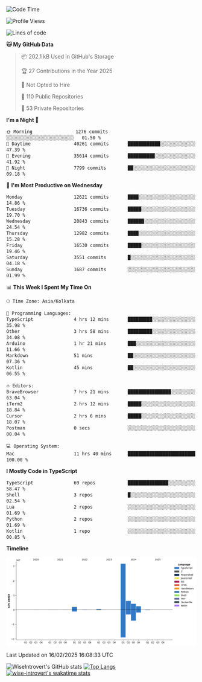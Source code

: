 <!--START_SECTION:waka-->
![Code Time](http://img.shields.io/badge/Code%20Time-2%2C212%20hrs%2045%20mins-blue)

![Profile Views](http://img.shields.io/badge/Profile%20Views-0-blue)

![Lines of code](https://img.shields.io/badge/From%20Hello%20World%20I%27ve%20Written-47.3%20million%20lines%20of%20code-blue)

**🐱 My GitHub Data** 

> 📦 202.1 kB Used in GitHub's Storage 
 > 
> 🏆 27 Contributions in the Year 2025
 > 
> 🚫 Not Opted to Hire
 > 
> 📜 110 Public Repositories 
 > 
> 🔑 53 Private Repositories 
 > 
**I'm a Night 🦉** 

```text
🌞 Morning                1276 commits        ░░░░░░░░░░░░░░░░░░░░░░░░░   01.50 % 
🌆 Daytime                40261 commits       ████████████░░░░░░░░░░░░░   47.39 % 
🌃 Evening                35614 commits       ██████████░░░░░░░░░░░░░░░   41.92 % 
🌙 Night                  7799 commits        ██░░░░░░░░░░░░░░░░░░░░░░░   09.18 % 
```
📅 **I'm Most Productive on Wednesday** 

```text
Monday                   12621 commits       ████░░░░░░░░░░░░░░░░░░░░░   14.86 % 
Tuesday                  16736 commits       █████░░░░░░░░░░░░░░░░░░░░   19.70 % 
Wednesday                20843 commits       ██████░░░░░░░░░░░░░░░░░░░   24.54 % 
Thursday                 12982 commits       ████░░░░░░░░░░░░░░░░░░░░░   15.28 % 
Friday                   16530 commits       █████░░░░░░░░░░░░░░░░░░░░   19.46 % 
Saturday                 3551 commits        █░░░░░░░░░░░░░░░░░░░░░░░░   04.18 % 
Sunday                   1687 commits        ░░░░░░░░░░░░░░░░░░░░░░░░░   01.99 % 
```


📊 **This Week I Spent My Time On** 

```text
🕑︎ Time Zone: Asia/Kolkata

💬 Programming Languages: 
TypeScript               4 hrs 12 mins       █████████░░░░░░░░░░░░░░░░   35.98 % 
Other                    3 hrs 58 mins       █████████░░░░░░░░░░░░░░░░   34.08 % 
Arduino                  1 hr 21 mins        ███░░░░░░░░░░░░░░░░░░░░░░   11.66 % 
Markdown                 51 mins             ██░░░░░░░░░░░░░░░░░░░░░░░   07.36 % 
Kotlin                   45 mins             ██░░░░░░░░░░░░░░░░░░░░░░░   06.55 % 

🔥 Editors: 
BraveBrowser             7 hrs 21 mins       ████████████████░░░░░░░░░   63.04 % 
iTerm2                   2 hrs 12 mins       █████░░░░░░░░░░░░░░░░░░░░   18.84 % 
Cursor                   2 hrs 6 mins        █████░░░░░░░░░░░░░░░░░░░░   18.07 % 
Postman                  0 secs              ░░░░░░░░░░░░░░░░░░░░░░░░░   00.04 % 

💻 Operating System: 
Mac                      11 hrs 40 mins      █████████████████████████   100.00 % 
```

**I Mostly Code in TypeScript** 

```text
TypeScript               69 repos            ███████████████░░░░░░░░░░   58.47 % 
Shell                    3 repos             █░░░░░░░░░░░░░░░░░░░░░░░░   02.54 % 
Lua                      2 repos             ░░░░░░░░░░░░░░░░░░░░░░░░░   01.69 % 
Python                   2 repos             ░░░░░░░░░░░░░░░░░░░░░░░░░   01.69 % 
Kotlin                   1 repo              ░░░░░░░░░░░░░░░░░░░░░░░░░   00.85 % 
```



**Timeline**

![Lines of Code chart](https://raw.githubusercontent.com/wise-introvert/wise-introvert/master/assets/bar_graph.png)


 Last Updated on 16/02/2025 16:08:33 UTC
<!--END_SECTION:waka-->

![WiseIntrovert's GitHub stats](https://github-readme-stats.vercel.app/api?username=wise-introvert&count_private=true&show_icons=true)
[![Top Langs](https://github-readme-stats.vercel.app/api/top-langs/?username=wise-introvert&langs_count=10)](https://github.com/anuraghazra/github-readme-stats)
[![wise-introvert's wakatime stats](https://github-readme-stats.vercel.app/api/wakatime?username=wiseintrovert)](https://github.com/anuraghazra/github-readme-stats)
